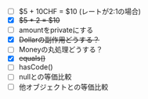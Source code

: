 - [ ] $5 + 10CHF = $10 (レートが2:1の場合)
- [x] ~~$5 * 2 = $10~~
- [ ] amountをprivateにする
- [x] ~~Dollarの副作用どうする？~~
- [ ] Moneyの丸処理どうする？ 
- [x] ~~equals()~~
- [ ] hasCode()
- [ ] nullとの等価比較
- [ ] 他オブジェクトとの等価比較

